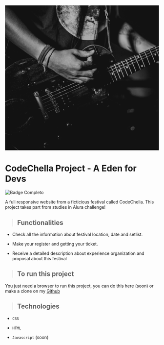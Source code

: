 ![banner](./assets/Banner-inferior-index.svg)  

# CodeChella Project - A Eden for Devs

![Badge Completo](https://img.shields.io/badge/status-Em_desenvolvimento-orange) 

A full responsive website from a ficticious festival called CodeChella. This project takes part from studies in Alura challenge!

> ## Functionalities 

* Check all the information about festival location, date and setlist.

* Make your register and getting your ticket.

* Receive a detailed description about experience organization and proposal about this festival 

> ## To run this project 

You just need a browser to run this project, you can do this here (soon) or make a clone on my [Github](https://github.com/Feehh32/projeto-codechella)

> ## Technologies

* `` CSS ``

* ``HTML``

* ``Javascript`` (soon)

